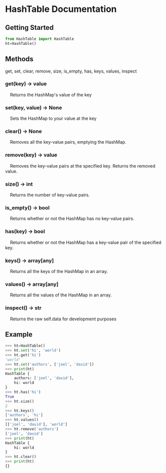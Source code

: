 # HashTable Documentation
## Getting Started
```py
from HashTable import HashTable
ht=HashTable()
```

## Methods
get, set, clear, remove, size, is_empty, has, keys, values, inspect

### get(key) -> value
    Returns the HashMap's value of the key

### set(key, value) -> None
    Sets the HashMap to your value at the key

### clear() -> None
    Removes all the key-value pairs, emptying the HashMap.

### remove(key) -> value
    Removes the key-value pairs at the specified key. Returns the removed value.

### size() -> int
    Returns the number of key-value pairs.

### is_empty() -> bool
    Returns whether or not the HashMap has no key-value pairs.

### has(key) -> bool
    Returns whether or not the HashMap has a key-value pair of the specified key.

### keys() -> array[any]
    Returns all the keys of the HashMap in an array.

### values() -> array[any]
    Returns all the values of the HashMap in an array.

### inspect() -> str
    Returns the raw self.data for development purposes


## Example
```py
>>> ht=HashTable()
>>> ht.set('hi', 'world')
>>> ht.get('hi')
'world'
>>> ht.set('authors', ['joel', 'david'])
>>> print(ht)
HashTable {
	authors: ['joel', 'david'],
	hi: world
}
>>> ht.has('hi')
True
>>> ht.size()
2
>>> ht.keys()
['authors', 'hi']
>>> ht.values()
[['joel', 'david'], 'world']
>>> ht.remove('authors')
['joel', 'david']
>>> print(ht)
HashTable {
	hi: world
}
>>> ht.clear()
>>> print(ht)
{}
```
